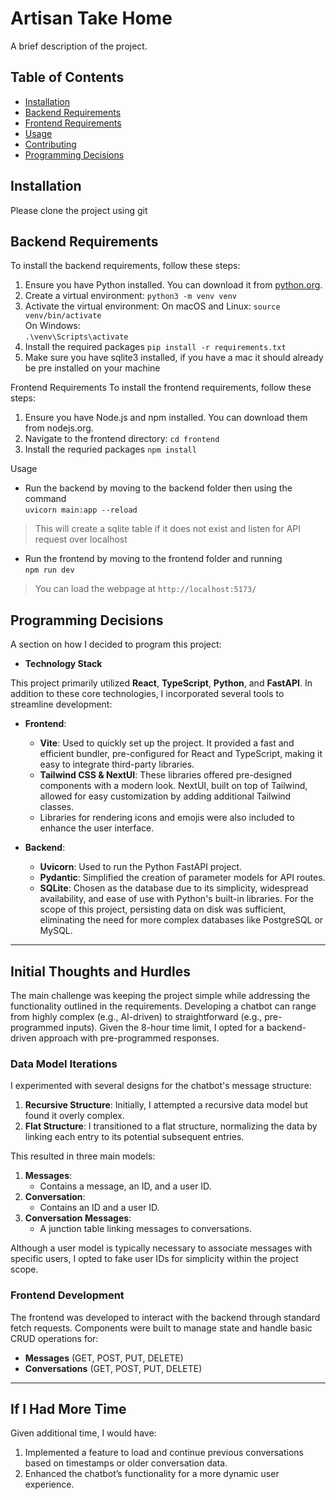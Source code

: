 # Artisan Take Home

A brief description of the project.

## Table of Contents

- [Installation](#installation)
- [Backend Requirements](#backend-requirements)
- [Frontend Requirements](#frontend-requirements)
- [Usage](#usage)
- [Contributing](#contributing)
- [Programming Decisions](#programming-decisions)

## Installation

Please clone the project using git

## Backend Requirements

To install the backend requirements, follow these steps:

1. Ensure you have Python installed. You can download it from [python.org](https://www.python.org/).
2. Create a virtual environment:
        ```python3 -m venv venv```
3. Activate the virtual environment:
    On macOS and Linux:
        ```source venv/bin/activate```  
    On Windows:  
        ```.\venv\Scripts\activate```
4.  Install the required packages
        ```pip install -r requirements.txt```  
5.  Make sure you have sqlite3 installed, if you have a mac it should already be pre installed on your machine

Frontend Requirements
To install the frontend requirements, follow these steps:

1.  Ensure you have Node.js and npm installed. You can download them from nodejs.org.
2.  Navigate to the frontend directory:
    ```cd frontend```
3.  Install the requried packages
    ```npm install```

Usage
- Run the backend by moving to the backend folder then using the command  
    ```uvicorn main:app --reload```  
> This will create a sqlite table if it does not exist and listen for API request over localhost

- Run the frontend by moving to the frontend folder and running  
    ```npm run dev```  
> You can load the webpage at ```http://localhost:5173/```


## Programming Decisions
A section on how I decided to program this project:

- **Technology Stack**

This project primarily utilized **React**, **TypeScript**, **Python**, and **FastAPI**. In addition to these core technologies, I incorporated several tools to streamline development:

- **Frontend**:
  - **Vite**: Used to quickly set up the project. It provided a fast and efficient bundler, pre-configured for React and TypeScript, making it easy to integrate third-party libraries.
  - **Tailwind CSS & NextUI**: These libraries offered pre-designed components with a modern look. NextUI, built on top of Tailwind, allowed for easy customization by adding additional Tailwind classes.
  - Libraries for rendering icons and emojis were also included to enhance the user interface.

- **Backend**:
  - **Uvicorn**: Used to run the Python FastAPI project.
  - **Pydantic**: Simplified the creation of parameter models for API routes.
  - **SQLite**: Chosen as the database due to its simplicity, widespread availability, and ease of use with Python's built-in libraries. For the scope of this project, persisting data on disk was sufficient, eliminating the need for more complex databases like PostgreSQL or MySQL.

---

## **Initial Thoughts and Hurdles**

The main challenge was keeping the project simple while addressing the functionality outlined in the requirements. Developing a chatbot can range from highly complex (e.g., AI-driven) to straightforward (e.g., pre-programmed inputs). Given the 8-hour time limit, I opted for a backend-driven approach with pre-programmed responses.

### **Data Model Iterations**

I experimented with several designs for the chatbot's message structure:
1. **Recursive Structure**: Initially, I attempted a recursive data model but found it overly complex.
2. **Flat Structure**: I transitioned to a flat structure, normalizing the data by linking each entry to its potential subsequent entries.

This resulted in three main models:
1. **Messages**:
   - Contains a message, an ID, and a user ID.
2. **Conversation**:
   - Contains an ID and a user ID.
3. **Conversation Messages**:
   - A junction table linking messages to conversations.

Although a user model is typically necessary to associate messages with specific users, I opted to fake user IDs for simplicity within the project scope.

### **Frontend Development**

The frontend was developed to interact with the backend through standard fetch requests. Components were built to manage state and handle basic CRUD operations for:
- **Messages** (GET, POST, PUT, DELETE)
- **Conversations** (GET, POST, PUT, DELETE)

---

## **If I Had More Time**

Given additional time, I would have:
1. Implemented a feature to load and continue previous conversations based on timestamps or older conversation data.
2. Enhanced the chatbot’s functionality for a more dynamic user experience.
